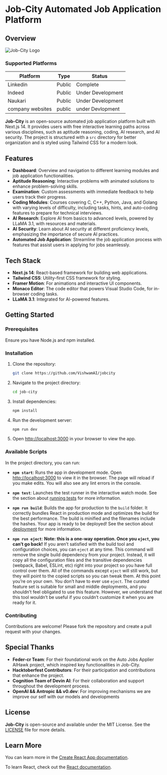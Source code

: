 # Job-City Automated Job Application Platform

## Overview

![Job-City Logo](https://github.com/user-attachments/assets/28656587-1b8e-4794-94e0-719126f6f80a)
### Supported Platforms
| Platform | Type    | Status            |
|----------|---------|-------------------|
| Linkedin   | Public  | Complete          |
| Indeed   | Public | Under Development   |
| Naukari  | Public  | Under Development |
| company websites| public| under Devlopment|

**Job-City** is an open-source automated job application platform built with Next.js 14. It provides users with free interactive learning paths across various disciplines, such as aptitude reasoning, coding, AI research, and AI security. The project is structured with a `src` directory for better organization and is styled using Tailwind CSS for a modern look.

## Features

- **Dashboard**: Overview and navigation to different learning modules and job application functionalities.
- **Aptitude Reasoning**: Interactive problems with animated solutions to enhance problem-solving skills.
- **Examination**: Custom assessments with immediate feedback to help users track their progress.
- **Coding Modules**: Courses covering C, C++, Python, Java, and Golang with varying levels of difficulty, including tasks, hints, and auto-coding features to prepare for technical interviews.
- **AI Research**: Explore AI from basics to advanced levels, powered by LLaMA 3.1, with resources and materials.
- **AI Security**: Learn about AI security at different proficiency levels, emphasizing the importance of secure AI practices.
- **Automated Job Application**: Streamline the job application process with features that assist users in applying for jobs seamlessly.

## Tech Stack

- **Next.js 14**: React-based framework for building web applications.
- **Tailwind CSS**: Utility-first CSS framework for styling.
- **Framer Motion**: For animations and interactive UI components.
- **Monaco Editor**: The code editor that powers Visual Studio Code, for in-browser coding tasks.
- **LLaMA 3.1**: Integrated for AI-powered features.

## Getting Started

### Prerequisites

Ensure you have Node.js and npm installed.

### Installation

1. Clone the repository:

    ```bash
    git clone https://github.com/VishwamAI/jobcity
    ```

2. Navigate to the project directory:

    ```bash
    cd job-city
    ```

3. Install dependencies:

    ```bash
    npm install
    ```

4. Run the development server:

    ```bash
    npm run dev
    ```

5. Open [http://localhost:3000](http://localhost:3000) in your browser to view the app.

### Available Scripts

In the project directory, you can run:

- **`npm start`**: Runs the app in development mode. Open [http://localhost:3000](http://localhost:3000) to view it in the browser. The page will reload if you make edits. You will also see any lint errors in the console.

- **`npm test`**: Launches the test runner in the interactive watch mode. See the section about [running tests](https://facebook.github.io/create-react-app/docs/running-tests) for more information.

- **`npm run build`**: Builds the app for production to the `build` folder. It correctly bundles React in production mode and optimizes the build for the best performance. The build is minified and the filenames include the hashes. Your app is ready to be deployed! See the section about [deployment](https://facebook.github.io/create-react-app/docs/deployment) for more information.

- **`npm run eject`**: **Note: this is a one-way operation. Once you `eject`, you can’t go back!** If you aren’t satisfied with the build tool and configuration choices, you can `eject` at any time. This command will remove the single build dependency from your project. Instead, it will copy all the configuration files and the transitive dependencies (webpack, Babel, ESLint, etc) right into your project so you have full control over them. All of the commands except `eject` will still work, but they will point to the copied scripts so you can tweak them. At this point you’re on your own. You don’t have to ever use `eject`. The curated feature set is suitable for small and middle deployments, and you shouldn’t feel obligated to use this feature. However, we understand that this tool wouldn’t be useful if you couldn’t customize it when you are ready for it.

### Contributing

Contributions are welcome! Please fork the repository and create a pull request with your changes.

## Special Thanks

- **Feder-cr Team**: For their foundational work on the Auto Jobs Applier AIHawk project, which inspired key functionalities in Job-City.
- **Hacktoberfest Contributors**: For their participation and contributions that enhance the project.
- **Cognition Team of Devin AI**: For their collaboration and support throughout the development process.
- **OpenAI && Antropic && v0.dev**: For improving mechanisms we are improve our self with our models and developments 

## License

**Job-City** is open-source and available under the MIT License. See the [LICENSE](LICENSE) file for more details.

## Learn More

You can learn more in the [Create React App documentation](https://facebook.github.io/create-react-app/docs/getting-started).

To learn React, check out the [React documentation](https://reactjs.org/).
